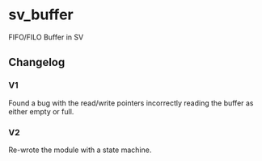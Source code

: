 # sv_buffer
FIFO/FILO Buffer in SV

## Changelog

### V1
Found a bug with the read/write pointers incorrectly reading the buffer as either empty or full.

### V2
Re-wrote the module with a state machine.

